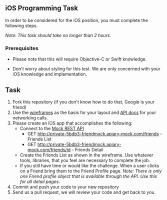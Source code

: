 ## iOS Programming Task

In order to be considered for the iOS position, you must complete the following steps. 

*Note: This task should take no longer than 2 hours.*

### Prerequisites

- Please note that this will require Objective-C or Swift knowledge. 

- Don't worry about styling for this test. We are only concerned with your iOS knowledge and implementation. 

## Task

1. Fork this repository (if you don't know how to do that, Google is your friend)
2. Use the [wireframes](example.png) as the basis for your layout and [API docs](http://docs.friendmock.apiary.io/) for your networking calls.
3. Please create an iOS app that accomplishes the following:
	- Connect to the [Mock REST API](http://private-5bdb3-friendmock.apiary-mock.com)
		- GET http://private-5bdb3-friendmock.apiary-mock.com/friends - Friends List
		- GET http://private-5bdb3-friendmock.apiary-mock.com/friends/id - Friends Detail
	- Create the Friends List as shown in the wireframe. Use whatever tools, libraries, that you feel are necessary to complete the job. 
	- If you still have time or would like the challenge. When a user clicks on a Friend bring them to the Friend Profile page. 
	*Note: There is only one Friend profile object that is available through the API. Use this for all detail pages.* 
4. Commit and push your code to your new repository
5. Send us a pull request, we will review your code and get back to you.
